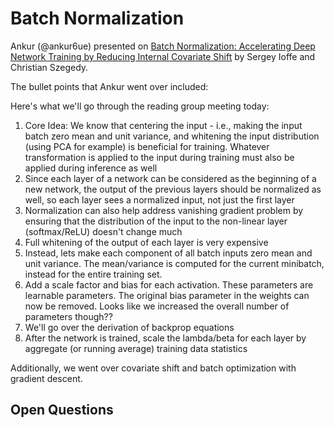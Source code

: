 # Batch Normalization

Ankur (@ankur6ue) presented on [Batch Normalization: Accelerating Deep Network Training by Reducing Internal Covariate Shift](https://arxiv.org/abs/1502.03167) by Sergey Ioffe and Christian Szegedy.

The bullet points that Ankur went over included:

Here's what we'll go through the reading group meeting today:

1. Core Idea: We know that centering the input - i.e., making the input batch zero mean and unit variance, and whitening the input distribution (using PCA for example) is beneficial for training. Whatever transformation is applied to the input during training must also be applied during inference as well
2. Since each layer of a network can be considered as the beginning of a new network, the output of the previous layers should be normalized as well, so each layer sees a normalized input, not just the first layer
3. Normalization can also help address vanishing gradient problem by ensuring that the distribution of the input to the non-linear layer (softmax/ReLU) doesn't change much
4. Full whitening of the output of each layer is very expensive
5. Instead, lets make each component of all batch inputs zero mean and unit variance. The mean/variance is computed for the current minibatch, instead for the entire training set.
6. Add a scale factor and bias for each activation. These parameters are learnable parameters. The original bias parameter in the weights can now be removed. Looks like we increased the overall number of parameters though??
7. We'll go over the derivation of backprop equations
8. After the network is trained, scale the lambda/beta for each layer by aggregate (or running average) training data statistics

Additionally, we went over covariate shift and batch optimization with gradient descent.

## Open Questions

